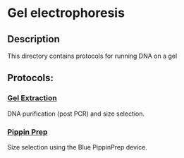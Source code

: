 # Gel electrophoresis

## Description
This directory contains protocols for running DNA on a gel

## Protocols:

### [Gel Extraction](./gel_extraction.md)
DNA purification (post PCR) and size selection.

### [Pippin Prep](./Pippin_prep.md)
Size selection using the Blue PippinPrep device.
